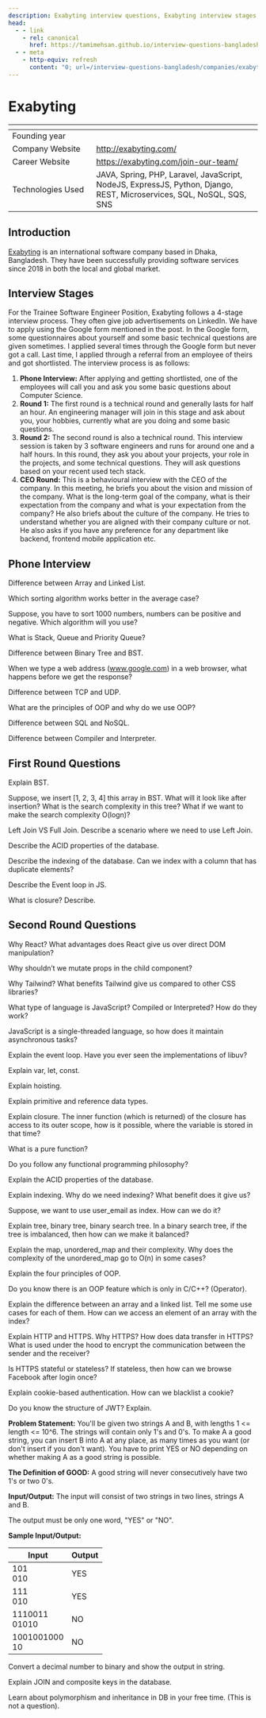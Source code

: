 ```yaml
---
description: Exabyting interview questions, Exabyting interview stages, Exabyting interview details, Exabyting interview question and answers
head:
  - - link
    - rel: canonical
      href: https://tamimehsan.github.io/interview-questions-bangladesh/companies/exabyting
  - - meta
    - http-equiv: refresh
      content: "0; url=/interview-questions-bangladesh/companies/exabyting"
---
```

# Exabyting

| <img width="441" height="1"> | <img width="441" height="1"> |
| :-| :- |
| Founding year | |
| Company Website | http://exabyting.com/ |
| Career Website | https://exabyting.com/join-our-team/ |
| Technologies Used| JAVA, Spring, PHP, Laravel, JavaScript, NodeJS, ExpressJS, Python, Django, REST, Microservices, SQL, NoSQL, SQS, SNS |

## Introduction

[Exabyting](https://exabyting.com/) is an international software company based in Dhaka, Bangladesh. They have been successfully providing software services since 2018 in both the local and global market.

## Interview Stages

For the Trainee Software Engineer Position, Exabyting follows a 4-stage interview process.
They often give job advertisements on LinkedIn. We have to apply using the Google form mentioned in the post. In the Google form, some questionnaires about yourself and some basic technical questions are given sometimes. I applied several times through the Google form but never got a call. Last time, I applied through a referral from an employee of theirs and got shortlisted. The interview process is as follows:

1. **Phone Interview:** After applying and getting shortlisted, one of the employees will call you and ask you some basic questions about Computer Science.
2. **Round 1:** The first round is a technical round and generally lasts for half an hour. An engineering manager will join in this stage and ask about you, your hobbies, currently what are you doing and some basic questions.
3. **Round 2:** The second round is also a technical round. This interview session is taken by 3 software engineers and runs for around one and a half hours. In this round, they ask you about your projects, your role in the projects, and some technical questions. They will ask questions based on your recent used tech stack.
4. **CEO Round:** This is a behavioural interview with the CEO of the company. In this meeting, he briefs you about the vision and mission of the company. What is the long-term goal of the company, what is their expectation from the company and what is your expectation from the company? He also briefs about the culture of the company. He tries to understand whether you are aligned with their company culture or not. He also asks if you have any preference for any department like backend, frontend mobile application etc.

## Phone Interview

<article>

Difference between Array and Linked List.
</article>

<article>

Which sorting algorithm works better in the average case?
</article>

<article>

Suppose, you have to sort 1000 numbers, numbers can be positive and negative. Which algorithm will you use?
</article>

<article>

What is Stack, Queue and Priority Queue?
</article>

<article>

Difference between Binary Tree and BST.
</article>

<article>

When we type a web address (www.google.com) in a web browser, what happens before we get the response?
</article>

<article>

Difference between TCP and UDP.
</article>

<article>

What are the principles of OOP and why do we use OOP?
</article>

<article>

Difference between SQL and NoSQL.
</article>

<article>

Difference between Compiler and Interpreter. 
</article>

## First Round Questions

<article>

Explain BST.
</article>

<article>

Suppose, we insert [1, 2, 3, 4] this array in BST. What will it look like after insertion? What is the search complexity in this tree? What if we want to make the search complexity  O(logn)?
</article>

<article>

Left Join VS Full Join. Describe a scenario where we need to use Left Join.
</article>

<article>

Describe the ACID properties of the database.
</article>

<article>

Describe the indexing of the database. Can we index with a column that has duplicate elements?
</article>

<article>

Describe the Event loop in JS.
</article>

<article>

What is closure? Describe.
</article>

## Second Round Questions

<article>

Why React? What advantages does React give us over direct DOM manipulation?
</article>

<article>

Why shouldn’t we mutate props in the child component?
</article>

<article>

Why Tailwind? What benefits Tailwind give us compared to other CSS libraries?
</article>

<article>

What type of language is JavaScript? Compiled or Interpreted? How do they work?
</article>

<article>

JavaScript is a single-threaded language, so how does it maintain asynchronous tasks?
</article>

<article>

Explain the event loop. Have you ever seen the implementations of libuv?
</article>

<article>

Explain var, let, const.
</article>

<article>

Explain hoisting.
</article>

<article>

Explain primitive and reference data types.
</article>

<article>

Explain closure. The inner function (which is returned) of the closure has access to its outer scope, how is it possible, where the variable is stored in that time?
</article>

<article>

What is a pure function?
</article>

<article>

Do you follow any functional programming philosophy?
</article>

<article>

Explain the ACID properties of the database.
</article>

<article>

Explain indexing. Why do we need indexing? What benefit does it give us?
</article>

<article>

Suppose, we want to use user_email as index. How can we do it?
</article>

<article>

Explain tree, binary tree, binary search tree. In a binary search tree, if the tree is imbalanced, then how can we make it balanced?
</article>

<article>

Explain the map, unordered_map and their complexity. Why does the complexity of the unordered_map go to O(n) in some cases?
</article>

<article>

Explain the four principles of OOP.
</article>

<article>

Do you know there is an OOP feature which is only in C/C++? (Operator).
</article>

<article>

Explain the difference between an array and a linked list. Tell me some use cases for each of them. How can we access an element of an array with the index?
</article>

<article>

Explain HTTP and HTTPS. Why HTTPS? How does data transfer in HTTPS? What is used under the hood to encrypt the communication between the sender and the receiver?
</article>

<article>

Is HTTPS stateful or stateless? If stateless, then how can we browse Facebook after login once?
</article>

<article>

Explain cookie-based authentication. How can we blacklist a cookie?
</article>

<article>

Do you know the structure of JWT? Explain. 
</article>

<article>

**Problem Statement:**
You'll be given two strings A and B, with lengths 1 <= length <= 10^6. The strings will contain only 1's and 0's. To make A a good string, you can insert B into A at any place, as many times as you want (or don't insert if you don't want). You have to print YES or NO depending on whether making A as a good string is possible.

**The Definition of GOOD:** A good string will never consecutively have two 1's or two 0's.

**Input/Output:**
The input will consist of two strings in two lines, strings A and B.

The output must be only one word, "YES" or "NO".

**Sample Input/Output:**

| Input            | Output |
| ---------------- | ------ |
| 101<br>010       | YES    |
| 111<br>010       | YES    |
| 1110011<br>01010 | NO     |
| 1001001000<br>10 | NO     |
</article>

<article>

Convert a decimal number to binary and show the output in string.
</article>

<article>

Explain JOIN and composite keys in the database.
</article>

<article>

Learn about polymorphism and inheritance in DB in your free time. (This is not a question).
</article>

